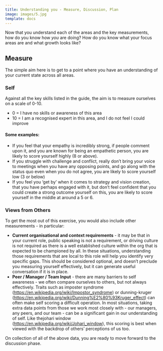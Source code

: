 ```yaml
---
title: Understanding you - Measure, Discussion, Plan
image: images/5.jpg
template: docs
---
```


Now that you understand each of the areas and the key measurements, how do you know how *you* are doing? How do you know what your focus areas are and what growth looks like?

## Measure

The simple aim here is to get to a point where you have an understanding of your current state across all areas.  

### Self
Against all the key skills listed in the guide, the aim is to measure ourselves on a scale of 0-10.  
* 0   = I have no skills or awareness of this area
* 10 = I am a recognised expert in this area, and I do not feel I could improve

#### Some examples:

* If you feel that your empathy is incredibly strong, if people comment upon it, and you are known for being an empathetic person, you are likely to score yourself highly (8 or above).  
* If you struggle with challenge and conflict, really don’t bring your voice to meetings when you have any opposing points, and go along with the status quo even when you do not agree, you are likely to score yourself low (3 or below)
* If you feel you ‘get by’ when it comes to strategy and vision creation, that you have perhaps engaged with it, but don’t feel confident that you could create a strong outcome yourself on this, you are likely to score yourself in the middle at  around a 5 or 6.

### Views from Others
To get the most out of this exercise, you would also include other measurements - in particular:

* **Current organisational and context requirements** - it may be that in your current role, public speaking is not a requirement, or driving culture is not required as there is a well established culture within the org that is expected to be championed by all.  In these situations, understanding those requirements that are local to this role will help you identify very specific gaps.  This should be considered optional, and doesn’t preclude you measuring yourself effectively, but it can generate useful conversation if it is in place. 
* **Peer / Manager / Team Input** - there are many barriers to self awareness - we often compare ourselves to others, but not always effectively.  Traits such as imposter syndrome (https://en.wikipedia.org/wiki/Impostor_syndrome) or dunning-kruger (https://en.wikipedia.org/wiki/Dunning%E2%80%93Kruger_effect) can often make self scoring a difficult operation.  In most situations, taking extra data points from those we work most closely with - our managers, any peers, and our team - can be a significant gain in our understanding of self.  Like thejohari window (https://en.wikipedia.org/wiki/Johari_window), this scoring is best when viewed with the backdrop of others’ perceptions of us too.

On collection of all of the above data, you are ready to move forward to the discussion phase.

